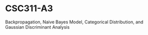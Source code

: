 # CSC311-A3
Backpropagation, Naive Bayes Model, Categorical Distribution, and Gaussian Discriminant Analysis
